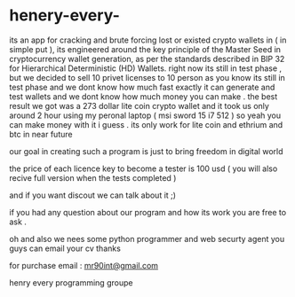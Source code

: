 # henery-every-
its an app for cracking and brute forcing lost or existed crypto wallets in ( in simple put ), its engineered around the key principle of the Master Seed in cryptocurrency wallet generation, as per the standards described in BIP 32 for Hierarchical Deterministic (HD) Wallets.
right now its still in test phase , but we decided to sell 10 privet licenses to 10 person 
as you know its still in test phase and we dont know how much fast exactly it can generate and test wallets and we dont know how much money you can make . 
the best result we got was a 273 dollar lite coin crypto wallet and it took us only around 2 hour using my peronal laptop ( msi sword 15 i7 512 ) so yeah you can make money with it i guess .
its only work for lite coin and ethrium and btc in near future 

our goal in creating such a program is just to bring freedom in digital world 



the price of each licence key to become a tester is 100 usd ( you will also recive full version when the tests completed ) 

and if you want discout we can talk about it ;)

if you had any question about our program and how its work you are free to ask . 

oh and also we nees some python programmer and web securty agent you guys can email your cv 
thanks 

for purchase email : mr90int@gmail.com

henry every programming groupe 

